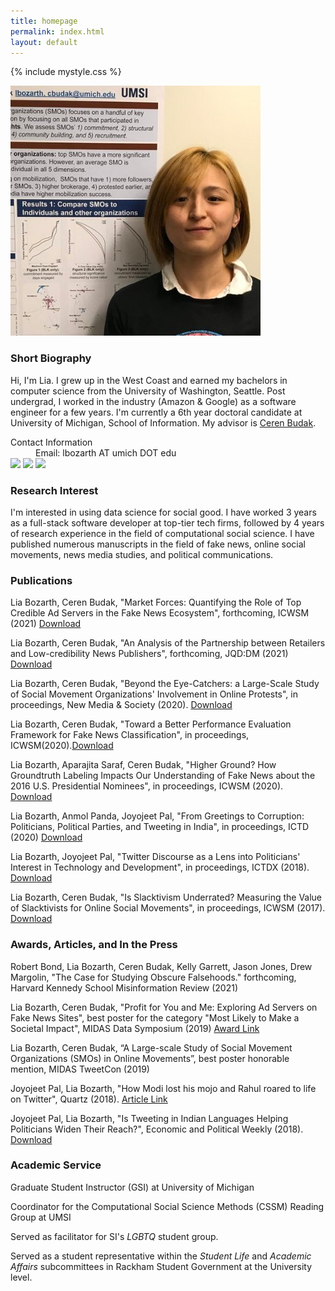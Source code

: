 ```yaml
---
title: homepage
permalink: index.html
layout: default
---
```

{% include mystyle.css %}

<div id="intro" class="sec_div">
	<div class="profile_div">
		<img id="profile_image" src="assets/pics/profile3.jpg" />
	</div>
	<div class="profile_div">
        <h3>Short Biography</h3>
        <p>Hi, I'm Lia. I grew up in the West Coast and earned my bachelors in computer science from the University of Washington, Seattle. Post undergrad, I worked in the industry (Amazon &amp; Google) as a software engineer for a few years. I'm currently a 6th year doctoral candidate at University of Michigan, School of Information. My advisor is <a href="http://cbudak.com/index.html">Ceren Budak</a>.</p>
            <div id="contact_info">
                <dl>
                <dt>Contact Information</dt>
                <dd>Email: lbozarth AT umich DOT edu</dd>
                            <a href="https://twitter.com/lia_bozarth"><img id="twitter" class="logo_img" src="{{relative}}assets/pics/twitter.png"/></a>
                            <a href="https://www.linkedin.com/in/lia-bozarth-697266140"><img id="linkedin" class="logo_img" src="{{relative}}assets/pics/linkedin.png"  /></a>
                            <a href="https://github.com/lbozarth"><img id="github" class="logo_img_long" src="{{relative}}assets/pics/github.png"  /></a>
                </dl>
		</div>
	</div>
<div>

<div id="interests" class="sec_div">
<h3>Research Interest</h3>
<p>I'm interested in using data science for social good. I have worked 3 years as a full-stack software developer at top-tier tech firms, followed by 4 years of research experience in the field of computational social science. I have published numerous manuscripts in the field of fake news, online social movements, news media studies, and political communications.
</p>
</div>

<div id="publication" class="sec_div">
<h3>Publications</h3>
<p>Lia Bozarth, Ceren Budak, "Market Forces: Quantifying the Role of Top Credible Ad Servers in the Fake News Ecosystem", forthcoming, ICWSM (2021) <a href="https://lbozarth.github.io/assets/static/adsICWSM.pdf">Download</a></p>
<p>Lia Bozarth, Ceren Budak, "An Analysis of the Partnership between Retailers and Low-credibility News Publishers", forthcoming, JQD:DM (2021) <a href="https://lbozarth.github.io/assets/static/ads_jqddm.pdf">Download</a></p>
<p>Lia Bozarth, Ceren Budak, "Beyond the Eye-Catchers: a Large-Scale Study of Social Movement Organizations' Involvement in Online Protests", in proceedings, New Media & Society (2020). <a href="https://lbozarth.github.io/assets/static/NMS2020.pdf">Download</a></p>
<p>Lia Bozarth, Ceren Budak, "Toward a Better Performance Evaluation Framework for Fake News Classification", in proceedings, ICWSM(2020).<a href="https://lbozarth.github.io/assets/static/clf_eval.pdf">Download</a></p>
<p>Lia Bozarth, Aparajita Saraf, Ceren Budak, "Higher Ground? How Groundtruth Labeling Impacts Our Understanding of Fake News about the 2016 U.S. Presidential Nominees", in proceedings, ICWSM (2020). <a href="https://lbozarth.github.io/assets/static/groundtruth.pdf">Download</a></p>
<p>Lia Bozarth, Anmol Panda, Joyojeet Pal, "From Greetings to Corruption: Politicians, Political Parties, and Tweeting in India", in proceedings, ICTD (2020) <a href="https://lbozarth.github.io/assets/static/corruption.pdf">Download</a></p>
<p>Lia Bozarth, Joyojeet Pal, "Twitter Discourse as a Lens into Politicians' Interest in Technology and Development", in proceedings, ICTDX (2018). <a href="https://lbozarth.github.io/assets/static/ICTDX_poster.pdf">Download</a></p>
<p>Lia Bozarth, Ceren Budak, "Is Slacktivism Underrated? Measuring the Value of Slacktivists for Online Social Movements", in proceedings, ICWSM (2017). <a href="https://lbozarth.github.io/assets/static/slack.pdf">Download</a></p>
</div>

<div id="thepress" class="sec_div">
<h3>Awards, Articles, and In the Press</h3>
<p>Robert Bond, Lia Bozarth, Ceren Budak, Kelly Garrett, Jason Jones, Drew Margolin, "The Case for Studying Obscure Falsehoods." forthcoming, Harvard Kennedy School Misinformation Review (2021)</p>
<p>Lia Bozarth, Ceren Budak, "Profit for You and Me: Exploring Ad Servers on Fake News Sites", best poster for the category "Most Likely to Make a Societal Impact", MIDAS Data Symposium (2019) <a href="https://midas.umich.edu/2019-symposium-winners/">Award Link</a></p>
<p>Lia Bozarth, Ceren Budak, “A Large-scale Study of Social Movement Organizations (SMOs) in Online Movements”, best poster honorable mention, MIDAS TweetCon (2019)</p>
<p>Joyojeet Pal, Lia Bozarth, "How Modi lost his mojo and Rahul roared to life on Twitter", Quartz (2018). <a href="https://qz.com/india/1441312/how-narendra-modi-rahul-gandhi-have-performed-on-indian-twitter/">Article Link</a></p>
<p>Joyojeet Pal, Lia Bozarth, "Is Tweeting in Indian Languages Helping Politicians Widen Their Reach?", Economic and Political Weekly (2018). <a href="https://lbozarth.github.io/assets/static/epw_01.pdf">Download</a></p>
</div>

<div id="service" class="sec_div">
<h3>Academic Service</h3>
<p>Graduate Student Instructor (GSI) at University of Michigan</p>
<p>Coordinator for the Computational Social Science Methods (CSSM) Reading Group at UMSI</p>
<p>Served as facilitator for SI's <i>LGBTQ</i> student group.</p>
<p>Served as a student representative within the <i>Student Life</i> and <i>Academic Affairs</i> subcommittees in Rackham Student Government at the University level. </p>
</div>

